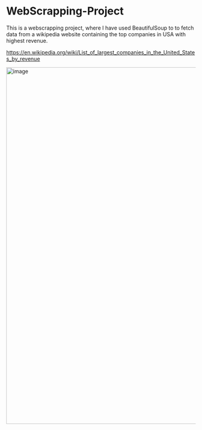 # WebScrapping-Project

This is a webscrapping project, where I have used BeautifulSoup to to fetch data from a wikipedia website containing the top companies in USA with highest revenue.

https://en.wikipedia.org/wiki/List_of_largest_companies_in_the_United_States_by_revenue


<img width="945" alt="image" src="https://github.com/BidhuKar/WebScrapping-Project/assets/26342171/18f95b6f-4a8b-43db-b310-bc90149f4cc5">


